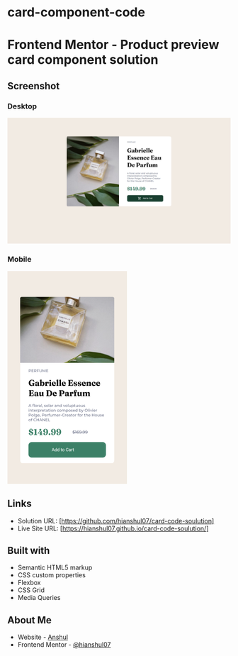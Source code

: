 # card-component-code
# Frontend Mentor - Product preview card component solution

## Screenshot

### Desktop
![Screenshot of website](./images/Screenshot%20(155).png)

### Mobile
![Screenshot of mobile website](./images/Screenshot_20221225-194151.png)

## Links

- Solution URL: [https://github.com/hianshul07/card-code-soulution]
- Live Site URL: [https://hianshul07.github.io/card-code-soulution/]

## Built with

- Semantic HTML5 markup
- CSS custom properties
- Flexbox
- CSS Grid
- Media Queries

## About Me

- Website - [Anshul](https://github.com/hianshul07)
- Frontend Mentor - [@hianshul07](https://www.frontendmentor.io/profile/hianshul07)
